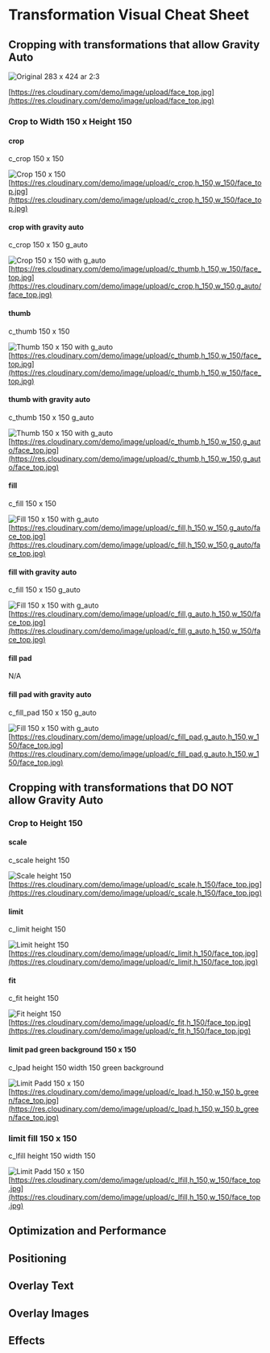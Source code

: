# Transformation Visual Cheat Sheet



## Cropping with transformations that allow Gravity Auto


![Original 283 x 424 ar 2:3](images/cs-original.png)

[https://res.cloudinary.com/demo/image/upload/face_top.jpg](https://res.cloudinary.com/demo/image/upload/face_top.jpg)

### Crop to Width 150 x Height 150 

#### crop 

c_crop 150 x 150

![Crop 150 x 150](images/cs-crop-150-150.png)  
[https://res.cloudinary.com/demo/image/upload/c_crop,h_150,w_150/face_top.jpg](https://res.cloudinary.com/demo/image/upload/c_crop,h_150,w_150/face_top.jpg)

#### crop with gravity auto  

c_crop 150 x 150 g_auto 

![Crop 150 x 150 with g_auto](images/cs-crop-g-auto-150-150.png)  
[https://res.cloudinary.com/demo/image/upload/c_thumb,h_150,w_150/face_top.jpg](https://res.cloudinary.com/demo/image/upload/c_crop,h_150,w_150,g_auto/face_top.jpg)

#### thumb

c_thumb 150 x 150 

![Thumb 150 x 150 with g_auto](images/cs-thumb-150-150.png)  
[https://res.cloudinary.com/demo/image/upload/c_thumb,h_150,w_150/face_top.jpg](https://res.cloudinary.com/demo/image/upload/c_thumb,h_150,w_150/face_top.jpg)


#### thumb with gravity auto

c_thumb 150 x 150 g_auto

![Thumb 150 x 150 with g_auto](images/cs-thumb-g-auto-150-150.png)  
[https://res.cloudinary.com/demo/image/upload/c_thumb,h_150,w_150,g_auto/face_top.jpg](https://res.cloudinary.com/demo/image/upload/c_thumb,h_150,w_150,g_auto/face_top.jpg)

#### fill

c_fill 150 x 150

![Fill 150 x 150 with g_auto](images/cs-fill-150-150.png)  
[https://res.cloudinary.com/demo/image/upload/c_fill,h_150,w_150,g_auto/face_top.jpg](https://res.cloudinary.com/demo/image/upload/c_fill,h_150,w_150,g_auto/face_top.jpg)


#### fill with gravity auto

c_fill 150 x 150 g_auto

![Fill 150 x 150 with g_auto](images/cs-fill-g-auto-150-150.png)  
[https://res.cloudinary.com/demo/image/upload/c_fill,g_auto,h_150,w_150/face_top.jpg](https://res.cloudinary.com/demo/image/upload/c_fill,g_auto,h_150,w_150/face_top.jpg)

#### fill pad  

N/A

#### fill pad with gravity auto

c_fill_pad 150 x 150 g_auto

![Fill 150 x 150 with g_auto](images/cs-fill-pad-g-auto-150-150.png)  
[https://res.cloudinary.com/demo/image/upload/c_fill_pad,g_auto,h_150,w_150/face_top.jpg](https://res.cloudinary.com/demo/image/upload/c_fill_pad,g_auto,h_150,w_150/face_top.jpg)

## Cropping with transformations that DO NOT allow Gravity Auto  

### Crop to Height 150 

#### scale

c_scale height 150

![Scale height 150](images/cs-scale-h-150.png)  
[https://res.cloudinary.com/demo/image/upload/c_scale,h_150/face_top.jpg](https://res.cloudinary.com/demo/image/upload/c_scale,h_150/face_top.jpg)

#### limit

c_limit height 150

![Limit height 150](images/cs-limit-h-150.png)  
[https://res.cloudinary.com/demo/image/upload/c_limit,h_150/face_top.jpg](https://res.cloudinary.com/demo/image/upload/c_limit,h_150/face_top.jpg)


#### fit

c_fit height 150

![Fit height 150](images/cs-fit-h-150.png)  
[https://res.cloudinary.com/demo/image/upload/c_fit,h_150/face_top.jpg](https://res.cloudinary.com/demo/image/upload/c_fit,h_150/face_top.jpg)

#### limit pad green background 150 x 150

c_lpad height 150 width 150 green background

![Limit Padd 150 x 150](images/cs-limit-pad-green-150-150.png)  
[https://res.cloudinary.com/demo/image/upload/c_lpad,h_150,w_150,b_green/face_top.jpg](https://res.cloudinary.com/demo/image/upload/c_lpad,h_150,w_150,b_green/face_top.jpg)

### limit fill 150 x 150

c_lfill height 150 width 150 

![Limit Padd 150 x 150](images/cs-limit-fill-150-150.png)  
[https://res.cloudinary.com/demo/image/upload/c_lfill,h_150,w_150/face_top.jpg](https://res.cloudinary.com/demo/image/upload/c_lfill,h_150,w_150/face_top.jpg)


## Optimization and Performance

## Positioning

## Overlay Text

## Overlay Images

## Effects